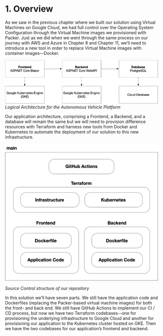 # 1. Overview

As we saw in the previous chapter where we built our solution using Virtual Machines on Google Cloud, we had full control over the Operating System Configuration through the Virtual Machine images we provisioned with Packer. Just as we did when we went through the same process on our journey with AWS and Azure in Chapter 8 and Chapter 11, we’ll need to introduce a new tool in order to replace Virtual Machine images with container images—Docker.

![Resource][image-1]
_Logical Architecture for the Autonomous Vehicle Platform_

Our application architecture, comprising a Frontend, a Backend, and a database will remain the same but we will need to provision difference resources with Terraform and harness new tools from Docker and Kubernetes to automate the deployment of our solution to this new infrastructure.


![Resource][image-2]

_Source Control structure of our repository_

In this solution we’ll have seven parts. We still have the application code and Dockerfiles (replacing the Packer-based virtual machine images) for both the front- and back end. We still have GitHub Actions to implement our CI / CD process, but now we have two Terraform codebases--one for provisioning the underlying infrastructure to Google Cloud and another for provisioning our application to the Kubernetes cluster hosted on GKE. Then we have the two codebases for our application’s frontend and backend. 

[image-1]:	../images/GCP-Service-Selection.png
[image-2]:	../images/Repository-SourceCode-Structure.png